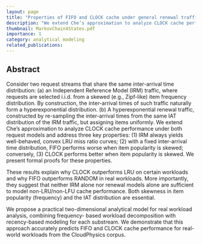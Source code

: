 ```yaml
---
layout: page
title: "Properties of FIFO and CLOCK cache under general renewal traffic"
description: "We extend Che’s approximation to analyze CLOCK cache performance under both IRM and Hyperexponential Renewal request models and address three key properties: (1) IRM always yields well-behaved, convex LRU miss ratio curves; (2) with a fixed inter-arrival time distribution, FIFO performs worse when item popularity is skewed; conversely, (3) CLOCK performs better when item popularity is skewed. We present formal proofs for these properties." 
thumbnail: MarkovChain4States.pdf
importance: 1
category: analytical modeling 
related_publications: 
---
```


## Abstract
Consider two request streams that share the same inter-arrival time distribution: (a) an Independent Reference Model (IRM) traffic, where requests are selected i.i.d. from a skewed (e.g., Zipf-like) item frequency distribution. By construction, the inter-arrival times of such traffic naturally form a hyperexponential distribution. (b) A hyperexponential renewal traffic, constructed by re-sampling the inter-arrival times from the same IAT distribution of the IRM traffic, but assigning items uniformly.
We extend Che’s approximation to analyze CLOCK cache performance under both request models and address three key properties: (1) IRM always yields well-behaved, convex LRU miss ratio curves; (2) with a fixed inter-arrival time distribution, FIFO performs worse when item popularity is skewed; conversely, (3) CLOCK performs better when item popularity is skewed. We present formal proofs for these properties.

These results explain why CLOCK outperforms LRU on certain workloads and why FIFO outperforms RANDOM in real workloads. More importantly, they suggest that neither IRM alone nor renewal models alone are sufficient to model non-LRU/non-LFU cache performance. Both skewness in item popularity (frequency) and the IAT distribution are essential.

We propose a practical two-dimensional analytical model for real workload analysis, combining frequency- based workload decomposition with recency-based modeling for each substream. We demonstrate that this approach accurately predicts FIFO and CLOCK cache performance for real-world workloads from the CloudPhysics corpus.